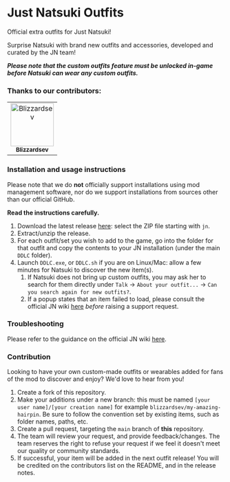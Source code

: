 # Just Natsuki Outfits

Official extra outfits for Just Natsuki!

Surprise Natsuki with brand new outfits and accessories, developed and curated by the JN team!

**_Please note that the custom outfits feature must be unlocked in-game before Natsuki can wear any custom outfits._**

### Thanks to our contributors:
<!-- readme: contributors -start -->
<table>
<tr>
    <td align="center">
        <a href="https://github.com/Blizzardsev">
            <img src="https://avatars.githubusercontent.com/u/57731669?v=4" width="100;" alt="Blizzardsev"/>
            <br />
            <sub><b>Blizzardsev</b></sub>
        </a>
    </td></tr>
</table>
<!-- readme: contributors -end -->

### Installation and usage instructions

Please note that we do **not** officially support installations using mod management software, nor do we support installations from sources other than our official GitHub.

**Read the instructions carefully.**

1. Download the latest release [here](https://github.com/Just-Natsuki-Team/NatsukiModOutfits/releases): select the ZIP file starting with `jn`.
2. Extract/unzip the release.
3. For each outfit/set you wish to add to the game, go into the folder for that outfit and copy the contents to your JN installation (under the main `DDLC` folder).
4. Launch `DDLC.exe`, or `DDLC.sh` if you are on Linux/Mac: allow a few minutes for Natsuki to discover the new item(s). 
    1. If Natsuki does not bring up custom outfits, you may ask her to search for them directly under `Talk` -> `About your outfit...` -> `Can you search again for new outfits?`.
    2. If a popup states that an item failed to load, please consult the official JN wiki [here](https://github.com/Just-Natsuki-Team/NatsukiModDev/wiki/06:-Custom-clothing-and-outfitting-guide-(Spoilers)) _before_ raising a support request.

### Troubleshooting

Please refer to the guidance on the official JN wiki [here](https://github.com/Just-Natsuki-Team/NatsukiModDev/wiki/06:-Custom-clothing-and-outfitting-guide-(Spoilers)).

### Contribution

Looking to have your own custom-made outfits or wearables added for fans of the mod to discover and enjoy? We'd love to hear from you!

1. Create a fork of this repository.
2. Make your additions under a new branch: this must be named `[your user name]/[your creation name]` for example `blizzardsev/my-amazing-hairpin`. Be sure to follow the convention set by existing items, such as folder names, paths, etc.
3. Create a pull request, targeting the `main` branch of **this** repository.
4. The team will review your request, and provide feedback/changes. The team reserves the right to refuse your request if we feel it doesn't meet our quality or community standards.
5. If successful, your item will be added in the next outfit release! You will be credited on the contributors list on the README, and in the release notes.
